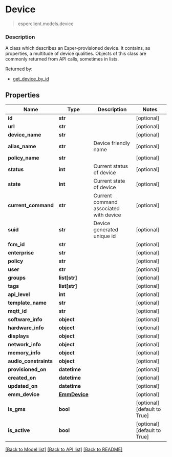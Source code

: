 # Device
> esperclient.models.device

### Description
A class which describes an Esper-provisioned device.  It contains, as properties, a multitude of device qualities.  Objects of this class are commonly returned from API calls, sometimes in lists.

Returned by:
* [get_device_by_id](DeviceApi.md#get_device_by_id)

## Properties
Name | Type | Description | Notes
------------ | ------------- | ------------- | -------------
**id** | **str** |  | [optional] 
**url** | **str** |  | [optional] 
**device_name** | **str** |  | [optional] 
**alias_name** | **str** | Device friendly name | [optional] 
**policy_name** | **str** |  | [optional] 
**status** | **int** | Current status of device | [optional] 
**state** | **int** | Current state of device | [optional] 
**current_command** | **str** | Current command associated with device | [optional] 
**suid** | **str** | Device generated unique id | [optional] 
**fcm_id** | **str** |  | [optional] 
**enterprise** | **str** |  | [optional] 
**policy** | **str** |  | [optional] 
**user** | **str** |  | [optional] 
**groups** | **list[str]** |  | [optional] 
**tags** | **list[str]** |  | [optional] 
**api_level** | **int** |  | [optional] 
**template_name** | **str** |  | [optional] 
**mqtt_id** | **str** |  | [optional] 
**software_info** | **object** |  | [optional] 
**hardware_info** | **object** |  | [optional] 
**displays** | **object** |  | [optional] 
**network_info** | **object** |  | [optional] 
**memory_info** | **object** |  | [optional] 
**audio_constraints** | **object** |  | [optional] 
**provisioned_on** | **datetime** |  | [optional] 
**created_on** | **datetime** |  | [optional] 
**updated_on** | **datetime** |  | [optional] 
**emm_device** | [**EmmDevice**](EmmDevice.md) |  | [optional] 
**is_gms** | **bool** |  | [optional] [default to True]
**is_active** | **bool** |  | [optional] [default to True]

[[Back to Model list]](../README.md#documentation-for-models) [[Back to API list]](../README.md#documentation-for-api-endpoints) [[Back to README]](../README.md)


